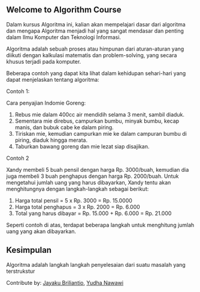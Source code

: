 ## Welcome to Algorithm Course

Dalam kursus Algoritma ini, kalian akan mempelajari dasar dari
algoritma dan mengapa Algoritma menjadi hal yang sangat mendasar dan
penting dalam Ilmu Komputer dan Teknologi Informasi.

Algoritma adalah sebuah proses atau himpunan dari aturan-aturan yang
diikuti dengan kalkulasi matematis dan problem-solving, yang secara
khusus terjadi pada komputer.

Beberapa contoh yang dapat kita lihat dalam kehidupan sehari-hari
yang dapat menjelaskan tentang algoritma:

Contoh 1:

Cara penyajian Indomie Goreng:

1. Rebus mie dalam 400cc air mendidih selama 3 menit, sambil diaduk.
2. Sementara mie direbus, campurkan bumbu, minyak bumbu, kecap manis, dan bubuk cabe ke dalam piring.
3. Tiriskan mie, kemudian campurkan mie ke dalam campuran bumbu di piring, diaduk hingga merata.
4. Taburkan bawang goreng dan mie lezat siap disajikan.

Contoh 2

Xandy membeli 5 buah pensil dengan harga Rp. 3000/buah, kemudian dia
juga membeli 3 buah penghapus dengan harga Rp. 2000/buah. Untuk
mengetahui jumlah uang yang harus dibayarkan, Xandy tentu akan menghitungnya
dengan langkah-langkah sebagai berikut:
1. Harga total pensil 
   = 5 x Rp. 3000 
   = Rp. 15.0000
2. Harga total penghapus
   = 3 x Rp. 2000 
   = Rp. 6.000
3. Total yang harus dibayar 
   = Rp. 15.000 + Rp. 6.000
   = Rp. 21.000

Seperti contoh di atas, terdapat beberapa langkah untuk menghitung jumlah uang yang akan dibayarkan. 

## Kesimpulan
Algoritma adalah langkah langkah penyelesaian dari suatu masalah yang terstrukstur

Contribute by: [Jayaku Briliantio](https://www.linkedin.com/in/neartojayakubriliantio), [Yudha Nawawi](https://id.linkedin.com/in/yudha-nawawi-84b4311a0)
